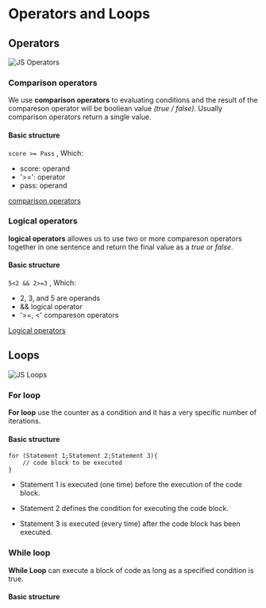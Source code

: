 # Operators and Loops
## Operators
![JS Operators](https://data-flair.training/blogs/wp-content/uploads/sites/2/2019/03/JavaScript-Operators-1200x720.jpg)

### Comparison operators
We use **comparison operators** to evaluating conditions and the result of the compareson operator will be booliean value *(true / false)*. Usually comparison operators return a single value.
 


#### Basic structure 

`score >= Pass`   , Which:

* score: operand
* '>=': operator
* pass: operand
 
 [comparison operators](https://www.w3schools.com/js/js_comparisons.asp)


### Logical operators


**logical operators** allowes us to use two or more compareson operators together in one sentence and return the final value as a *true or false*.

#### Basic structure 


 ` 5<2 && 2>=3 `   , Which:


* 2, 3, and 5 are operands
* && logical operator
* '>=, <' compareson operators


[Logical operators](https://www.w3schools.com/js/js_comparisons.asp)


## Loops


![JS Loops](https://miro.medium.com/max/1116/1*m3FCII8jirPfanBHqnvbAg.png)


### For loop


**For loop** use the counter as a condition and it has a very specific number of iterations.


#### Basic structure 

```
for (Statement 1;Statement 2;Statement 3){
    // code block to be executed
}
```


* Statement 1 is executed (one time) before the execution of the code block.

* Statement 2 defines the condition for executing the code block.

* Statement 3 is executed (every time) after the code block has been executed.

### While loop

**While Loop** can execute a block of code as long as a specified condition is true.


#### Basic structure 
